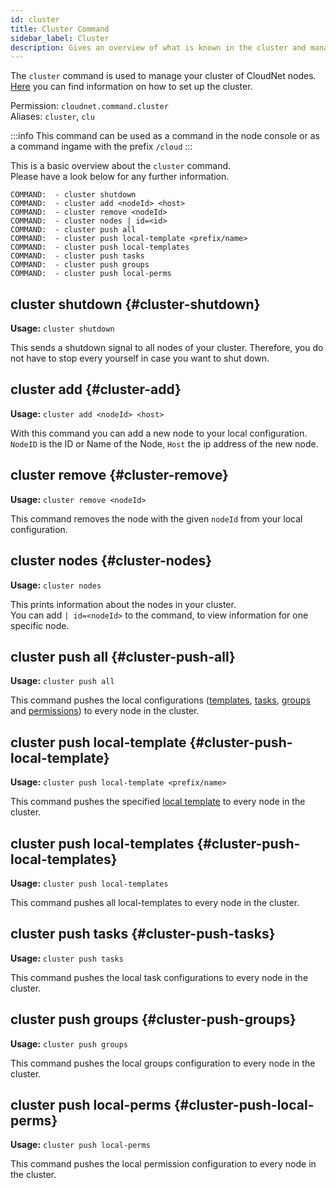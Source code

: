 ```yaml
---
id: cluster
title: Cluster Command
sidebar_label: Cluster
description: Gives an overview of what is known in the cluster and manages it.
---
```


The `cluster` command is used to manage your cluster of CloudNet nodes.  
[Here](../setup/cluster.md) you can find information on how to set up the cluster.

Permission: `cloudnet.command.cluster`  
Aliases: `cluster`, `clu`

:::info
This command can be used as a command in the node console or as a command ingame with the prefix `/cloud`
:::

This is a basic overview about the `cluster` command.  
Please have a look below for any further information.
```
COMMAND:  - cluster shutdown
COMMAND:  - cluster add <nodeId> <host>
COMMAND:  - cluster remove <nodeId>
COMMAND:  - cluster nodes | id=<id>
COMMAND:  - cluster push all
COMMAND:  - cluster push local-template <prefix/name>
COMMAND:  - cluster push local-templates
COMMAND:  - cluster push tasks
COMMAND:  - cluster push groups
COMMAND:  - cluster push local-perms
```

## cluster shutdown {#cluster-shutdown}
**Usage:** `cluster shutdown`

This sends a shutdown signal to all nodes of your cluster.
Therefore, you do not have to stop every yourself in case you want to shut down.

## cluster add {#cluster-add}
**Usage:** `cluster add <nodeId> <host>`

With this command you can add a new node to your local configuration.  
`NodeID` is the ID or Name of the Node, `Host` the ip address of the new node.

## cluster remove {#cluster-remove}
**Usage:** `cluster remove <nodeId>`

This command removes the node with the given `nodeId` from your local configuration.

## cluster nodes {#cluster-nodes}
**Usage:** `cluster nodes`

This prints information about the nodes in your cluster.  
You can add `| id=<nodeId>` to the command, to view information for one specific node.

## cluster push all {#cluster-push-all}
**Usage:** `cluster push all`

This command pushes the local configurations ([templates](../components/templates.md), [tasks](../components/tasks.md),
[groups](../components/groups.md) and [permissions](../modules/cloudperms.md)) to every node in the cluster.

## cluster push local-template {#cluster-push-local-template}
**Usage:** `cluster push local-template <prefix/name>`

This command pushes the specified [local template](../components/templates.md) to every node in the cluster.

## cluster push local-templates {#cluster-push-local-templates}
**Usage:** `cluster push local-templates`

This command pushes all local-templates to every node in the cluster.

## cluster push tasks {#cluster-push-tasks}
**Usage:** `cluster push tasks`

This command pushes the local task configurations to every node in the cluster.

## cluster push groups {#cluster-push-groups}
**Usage:** `cluster push groups`

This command pushes the local groups configuration to every node in the cluster.


## cluster push local-perms {#cluster-push-local-perms}
**Usage:** `cluster push local-perms`

This command pushes the local permission configuration to every node in the cluster.